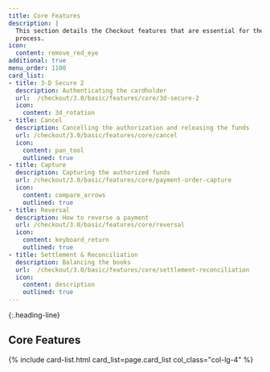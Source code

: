 ```yaml
---
title: Core Features
description: |
  This section details the Checkout features that are essential for the payment
  process.
icon:
  content: remove_red_eye
additional: true
menu_order: 1100
card_list:
- title: 3-D Secure 2
  description: Authenticating the cardholder
  url:  /checkout/3.0/basic/features/core/3d-secure-2
  icon:
    content: 3d_rotation
- title: Cancel
  description: Cancelling the authorization and releasing the funds
  url: /checkout/3.0/basic/features/core/cancel
  icon:
    content: pan_tool
    outlined: true
- title: Capture
  description: Capturing the authorized funds
  url: /checkout/3.0/basic/features/core/payment-order-capture
  icon:
    content: compare_arrows
    outlined: true
- title: Reversal
  description: How to reverse a payment
  url: /checkout/3.0/basic/features/core/reversal
  icon:
    content: keyboard_return
    outlined: true
- title: Settlement & Reconciliation
  description: Balancing the books
  url:  /checkout/3.0/basic/features/core/settlement-reconciliation
  icon:
    content: description
    outlined: true
---
```


{:.heading-line}

## Core Features

{% include card-list.html card_list=page.card_list
    col_class="col-lg-4" %}
